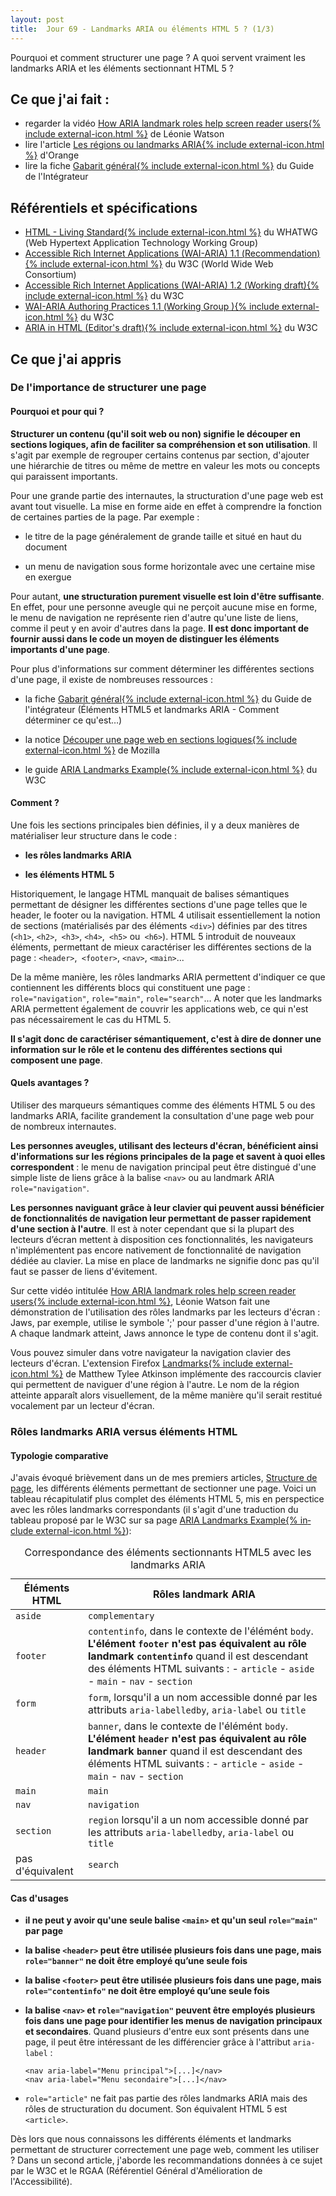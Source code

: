 ```yaml
---
layout: post
title:  Jour 69 - Landmarks ARIA ou éléments HTML 5 ? (1/3)
---
```


Pourquoi et comment structurer une page ? A quoi servent vraiment les landmarks ARIA et les éléments sectionnant HTML 5 ?

## Ce que j'ai fait :
- regarder la vidéo <a href="https://youtu.be/IhWMou12_Vk" lang="en" hreflang="en">How ARIA landmark roles help screen reader users{% include external-icon.html %}</a> de Léonie Watson
- lire l'article <a href="https://a11y-guidelines.orange.com/web/exemples/landmarks/index.html">Les régions ou landmarks ARIA{% include external-icon.html %}</a> d'Orange
- lire la fiche <a href="https://disic.github.io/guide-integrateur/1-gabarit-general.html">Gabarit général{% include external-icon.html %}</a> du Guide de l'Intégrateur

## Référentiels et spécifications
- <a href="https://html.spec.whatwg.org/multipage/">HTML - Living Standard{% include external-icon.html %}</a> du WHATWG (<span lang="en">Web Hypertext Application Technology Working Group</span>)
- <a href="https://www.w3.org/TR/wai-aria-1.1/">Accessible Rich Internet Applications (WAI-ARIA) 1.1 (<span lang="en">Recommendation</span>){% include external-icon.html %}</a> du W3C (<span lang="en">World Wide Web Consortium</span>)
- <a href="https://www.w3.org/TR/wai-aria-1.2/">Accessible Rich Internet Applications (WAI-ARIA) 1.2 (<span lang="en">Working draft</span>){% include external-icon.html %}</a> du W3C
- <a href="https://www.w3.org/TR/wai-aria-practices/">WAI-ARIA Authoring Practices 1.1 (<span lang="en">Working Group </span>){% include external-icon.html %}</a> du W3C
- <a href="https://w3c.github.io/html-aria/" lang="en" hreflang="en">ARIA in HTML (<span lang="en">Editor's draft</span>){% include external-icon.html %}</a> du W3C

## Ce que j'ai appris
### De l'importance de structurer une page
#### Pourquoi et pour qui ?
**Structurer un contenu (qu'il soit web ou non) signifie le découper en sections logiques, afin de faciliter sa compréhension et son utilisation**. Il s'agit par exemple de regrouper certains contenus par section, d'ajouter une hiérarchie de titres ou même de mettre en valeur les mots ou concepts qui paraissent importants.

Pour une grande partie des internautes, la structuration d'une page web est avant tout visuelle. La mise en forme aide en effet à comprendre la fonction de certaines parties de la page. Par exemple :
- le titre de la page généralement de grande taille et  situé en haut du document

- un menu de navigation sous forme horizontale avec une certaine mise en exergue

Pour autant, **une structuration purement visuelle est loin d'être suffisante**. En effet, pour une personne aveugle qui ne perçoit aucune mise en forme, le menu de navigation ne représente rien d'autre qu'une liste de liens, comme il peut y en avoir d'autres dans la page. **Il est donc important de fournir aussi dans le code un moyen de distinguer les éléments importants d'une page**.

Pour plus d'informations sur comment déterminer les différentes sections d'une page, il existe de nombreuses ressources :
- la fiche <a href="https://disic.github.io/guide-integrateur/1-gabarit-general.html#html5aria">Gabarit général{% include external-icon.html %}</a> du Guide de l'intégrateur (Éléments HTML5 et landmarks ARIA - Comment déterminer ce qu'est…)

- la notice <a href="https://developer.mozilla.org/fr/docs/Apprendre/HTML/Comment/D%C3%A9couper_une_page_web_en_sections_logiques">Découper une page web en sections logiques{% include external-icon.html %}</a> de Mozilla

- le guide <a href="https://www.w3.org/TR/wai-aria-practices/examples/landmarks/index.html" hreflang="en" lang="en">ARIA Landmarks Example{% include external-icon.html %}</a> du W3C

#### Comment ?
Une fois les sections principales bien définies, il y a deux manières de matérialiser leur structure dans le code :
- **les rôles landmarks ARIA**

- **les éléments HTML 5**

Historiquement, le langage HTML manquait de balises sémantiques permettant de désigner les différentes sections d'une page telles que le header, le footer ou la navigation. HTML 4 utilisait essentiellement la notion de sections (matérialisés par des éléments `<div>`) définies par des titres (`<h1>`, `<h2>`,` <h3>`, `<h4>`,` <h5>` ou` <h6>`). HTML 5 introduit de nouveaux éléments, permettant de mieux caractériser les différentes sections de la page : `<header>`,` <footer>`, `<nav>`, `<main>`...

De la même manière, les rôles landmarks ARIA permettent d'indiquer ce que contiennent les différents blocs qui constituent une page : `role="navigation"`, `role="main"`, `role="search"`... A noter que les landmarks ARIA permettent également de couvrir les applications web, ce qui n'est pas nécessairement le cas du HTML 5.

**Il s'agit donc de caractériser sémantiquement, c'est à dire de donner une information sur le rôle et le contenu des différentes sections qui composent une page**.

#### Quels avantages ?
Utiliser des marqueurs sémantiques comme des éléments HTML 5 ou des landmarks ARIA, facilite grandement la consultation d'une page web pour de nombreux internautes.

**Les personnes aveugles, utilisant des lecteurs d'écran, bénéficient ainsi d'informations sur les régions principales de la page et savent à quoi elles correspondent** : le menu de navigation principal peut être distingué d'une simple liste de liens grâce à la balise `<nav>` ou au landmark ARIA `role="navigation"`.

**Les personnes naviguant grâce à leur clavier qui peuvent aussi bénéficier de fonctionnalités de navigation leur permettant de passer rapidement d'une section à l'autre**. Il est à noter cependant que si la plupart des lecteurs d’écran mettent à disposition ces fonctionnalités, les navigateurs n'implémentent pas encore nativement de fonctionnalité de navigation dédiée au clavier. La mise en place de landmarks ne signifie donc pas qu'il faut se passer de liens d'évitement.

Sur cette vidéo intitulée <a href="https://youtu.be/IhWMou12_Vk" lang="en" hreflang="en">How ARIA landmark roles help screen reader users{% include external-icon.html %}</a>, Léonie Watson fait une démonstration de l'utilisation des rôles landmarks par les lecteurs d'écran : Jaws, par exemple, utilise le symbole ';' pour passer d'une région à l'autre. A chaque landmark atteint, Jaws annonce le type de contenu dont il s'agit.

Vous pouvez simuler dans votre navigateur la navigation clavier des lecteurs d'écran. L'extension Firefox <a href="https://addons.mozilla.org/fr/firefox/addon/landmarks/" lang="en" hreflang="en">Landmarks{% include external-icon.html %}</a> de Matthew Tylee Atkinson implémente des raccourcis clavier qui permettent de naviguer d'une région à l'autre. Le nom de la région atteinte apparaît alors visuellement, de la même manière qu'il serait restitué vocalement par un lecteur d'écran.

### Rôles landmarks ARIA versus éléments HTML
#### Typologie comparative
J'avais évoqué brièvement dans un de mes premiers articles, <a href="/100daysofa11y-day10/">Structure de page</a>, les différents éléments permettant de sectionner une page. Voici un tableau récapitulatif plus complet des éléments HTML 5, mis en perspectice avec les rôles landmarks correspondants (il s'agit d'une traduction du tableau proposé par le W3C sur sa page <a href="https://www.w3.org/TR/wai-aria-practices/examples/landmarks/HTML5.html" lang="en" hreflang="en">ARIA Landmarks Example{% include external-icon.html %}</a>):

<table>
  <caption>Correspondance des éléments sectionnants HTML5 avec les landmarks ARIA</caption>
  <thead>
    <tr>
      <th>Éléments HTML</th>
      <th>Rôles landmark ARIA</th>
    </tr>
  </thead>
  <tbody>
    <tr>
      <td><code>aside</code></td>
      <td><code>complementary</code></td>
    </tr>
    <tr>
      <td><code>footer</code></td>
      <td><code>contentinfo</code>, dans le contexte de l'élémént <code>body</code>.
        <br /><strong>L'élément <code>footer</code> n'est pas équivalent au rôle landmark <code>contentinfo</code></strong> quand il est descendant des éléments HTML suivants :
        - <code>article</code>
        - <code>aside</code>
        - <code>main</code>
        - <code>nav</code>
        - <code>section</code>
        </td>
    </tr>
    <tr>
      <td><code>form</code></td>
      <td><code>form</code>, lorsqu'il a un nom accessible donné par les attributs <code>aria-labelledby</code>, <code>aria-label</code> ou <code>title</code></td>
    </tr>
    <tr>
      <td><code>header</code></td>
      <td><code>banner</code>, dans le contexte de l'élémént <code>body</code>.
        <br /><strong>L'élément <code>header</code> n'est pas équivalent au rôle landmark  <code>banner</code></strong> quand il est descendant des éléments HTML suivants :
        - <code>article</code>
        - <code>aside</code>
        - <code>main</code>
        - <code>nav</code>
        - <code>section</code>
      </td>  
    </tr>
    <tr>
      <td><code>main</code></td>
      <td><code>main</code></td>
    </tr>
    <tr>
      <td><code>nav</code></td>
      <td><code>navigation</code></td>
    </tr>
    <tr>
      <td><code>section</code></td>
      <td><code>region</code> lorsqu'il a un nom accessible donné par les attributs <code>aria-labelledby</code>, <code>aria-label</code> ou <code>title</code></td>
    </tr>
    <tr>
      <td>pas d'équivalent</td>
      <td><code>search</code></td>
    </tr>
  </tbody>
</table>

#### Cas d'usages
- **il ne peut y avoir qu'une seule balise `<main>` et qu'un seul `role="main"` par page**

- **la balise `<header>` peut être utilisée plusieurs fois dans une page, mais `role="banner"` ne doit  être employé qu’une seule fois**

- **la balise `<footer>` peut être utilisée plusieurs fois dans une page, mais `role="contentinfo"` ne doit  être employé qu’une seule fois**

- **la balise `<nav>` et `role="navigation"` peuvent être employés plusieurs fois dans une page pour identifier les menus de navigation principaux et secondaires**. Quand plusieurs d'entre eux sont présents dans une page, il peut être intéressant de les différencier grâce à l'attribut `aria-label` :
  ```
  <nav aria-label="Menu principal">[...]</nav>
  <nav aria-label="Menu secondaire">[...]</nav>
  ```

- `role="article"` ne fait pas partie des rôles landmarks ARIA mais des rôles de structuration du document. Son équivalent HTML 5 est `<article>`.

Dès lors que nous connaissons les différents éléments et landmarks permettant de structurer correctement une page web, comment les utiliser ? Dans un second article, j'aborde les recommandations données à ce sujet par le W3C et le RGAA (Référentiel Général d'Amélioration de l'Accessibilité).